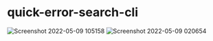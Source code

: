 # quick-error-search-cli

![Screenshot 2022-05-09 105158](https://user-images.githubusercontent.com/73640959/167365010-88502aef-faef-4c8b-a4cc-2f647853289f.png)
![Screenshot 2022-05-09 020654](https://user-images.githubusercontent.com/73640959/167319594-e3237c58-4958-4dc6-9b00-0724ec78273f.png)

